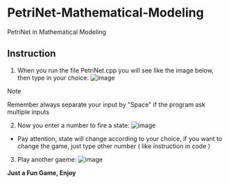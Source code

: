 # PetriNet-Mathematical-Modeling
PetriNet in Mathematical Modeling




## Instruction
1. When you run the file PetriNet.cpp you will see like the image below, then type in your choice:
![image](https://github.com/WinerDeCoder/PetriNet-Mathematical-Modeling/assets/136697023/b5b10bf4-7e9e-483c-a223-e05d18c64fe0)

> [!NOTE]
> Remember always separate your input by "Space" if the program ask multiple inputs

2.  Now you enter a number to fire a state:
![image](https://github.com/WinerDeCoder/PetriNet-Mathematical-Modeling/assets/136697023/82895e3b-9362-4a46-ac7d-b7d83c0bdfeb)
* Pay attention, state will change according to your choice, if you want to change the game, just type other number ( like instruction in code )

3. Play another gaeme:
![image](https://github.com/WinerDeCoder/PetriNet-Mathematical-Modeling/assets/136697023/e56f6ffb-2c01-4248-a1b8-7aad8aa9fb72)

**Just a Fun Game, Enjoy**

